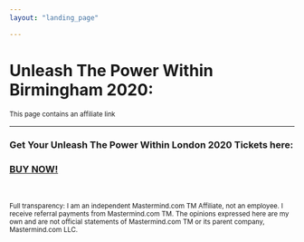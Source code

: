 ```yaml
---
layout: "landing_page"

---
```


  <script type="text/javascript">
      window.location='https://upwlondon.co.uk/?aff=fikretulger&ls=AffiliateLink';
    </script>

# Unleash The Power Within Birmingham 2020: 
<sub>This page contains an affiliate link</sub>

***

### Get Your Unleash The Power Within London 2020 Tickets here:
<a href="https://cl518.isrefer.com/go/kbborder/a1899"><h3>BUY NOW!</h3></a>
<br>


<sub>Full transparency: I am an independent Mastermind.com TM Affiliate, not an employee. I receive referral payments from Mastermind.com TM. The opinions expressed here are my own and are not official statements of Mastermind.com TM or its parent company, Mastermind.com LLC.</sub>







